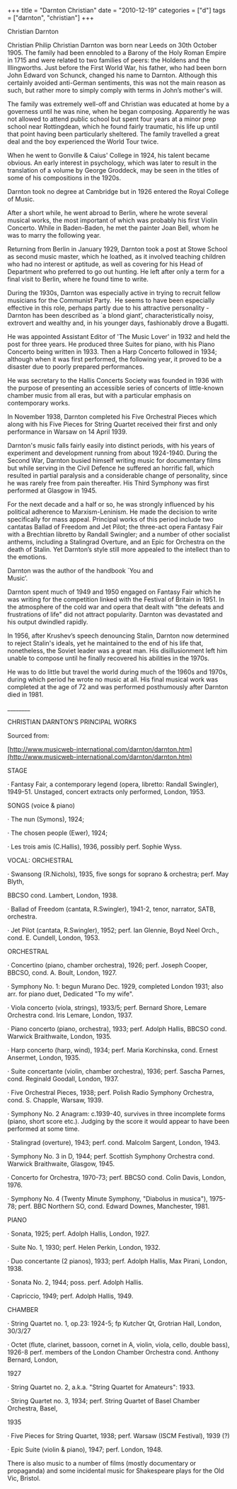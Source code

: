 +++
title = "Darnton Christian"
date = "2010-12-19"
categories = ["d"]
tags = ["darnton", "christian"]
+++

Christian Darnton

Christian Philip Christian Darnton was born near Leeds on 30th October 1905. The family had been ennobled to a Barony of the Holy Roman Empire in 1715 and were related to two families of peers: the Holdens and the Illingworths. Just before the First World War, his father, who had been born John Edward von Schunck, changed his name to Darnton. Although this certainly avoided anti-German sentiments, this was not the main reason as such, but rather more to simply comply with terms in John’s mother's will.

The family was extremely well-off and Christian was educated at home by a governess until he was nine, when he began composing. Apparently he was not allowed to attend public school but spent four years at a minor prep school near Rottingdean, which he found fairly traumatic, his life up until that point having been particularly sheltered. The family travelled a great deal and the boy experienced the World Tour twice.

When he went to Gonville & Caius' College in 1924, his talent became obvious. An early interest in psychology, which was later to result in the translation of a volume by George Groddeck, may be seen in the titles of some of his compositions in the 1920s.

Darnton took no degree at Cambridge but in 1926 entered the Royal College of Music.

After a short while, he went abroad to Berlin, where he wrote several musical works, the most important of which was probably his first Violin Concerto. While in Baden-Baden, he met the painter Joan Bell, whom he was to marry the following year.

Returning from Berlin in January 1929, Darnton took a post at Stowe School as second music master, which he loathed, as it involved teaching children who had no interest or aptitude, as well as covering for his Head of Department who preferred to go out hunting. He left after only a term for a final visit to Berlin, where he found time to write.

During the 1930s, Darnton was especially active in trying to recruit fellow musicians for the Communist Party.  He seems to have been especially effective in this role, perhaps partly due to his attractive personality - Darnton has been described as \`a blond giant’, characteristically noisy, extrovert and wealthy and, in his younger days, fashionably drove a Bugatti.

He was appointed Assistant Editor of 'The Music Lover' in 1932 and held the post for three years. He produced three Suites for piano, with his Piano Concerto being written in 1933. Then a Harp Concerto followed in 1934; although when it was first performed, the following year, it proved to be a disaster due to poorly prepared performances. 

He was secretary to the Hallis Concerts Society was founded in 1936 with the purpose of presenting an accessible series of concerts of little-known chamber music from all eras, but with a particular emphasis on contemporary works.

In November 1938, Darnton completed his Five Orchestral Pieces which along with his Five Pieces for String Quartet received their first and only performance in Warsaw on 14 April 1939.

Darnton's music falls fairly easily into distinct periods, with his years of experiment and development running from about 1924-1940. During the Second War, Darnton busied himself writing music for documentary films but while serving in the Civil Defence he suffered an horrific fall, which resulted in partial paralysis and a considerable change of personality, since he was rarely free from pain thereafter. His Third Symphony was first performed at Glasgow in 1945.

For the next decade and a half or so, he was strongly influenced by his political adherence to Marxism-Leninism. He made the decision to write specifically for mass appeal. Principal works of this period include two cantatas Ballad of Freedom and Jet Pilot; the three-act opera Fantasy Fair with a Brechtian libretto by Randall Swingler; and a number of other socialist anthems, including a Stalingrad Overture, and an Epic for Orchestra on the death of Stalin. Yet Darnton’s style still more appealed to the intellect than to the emotions.

Darnton was the author of the handbook \`You and Music’.                                                              

Darnton spent much of 1949 and 1950 engaged on Fantasy Fair which he was writing for the competition linked with the Festival of Britain in 1951. In the atmosphere of the cold war and opera that dealt with "the defeats and frustrations of life" did not attract popularity. Darnton was devastated and his output dwindled rapidly.

In 1956, after Krushev’s speech denouncing Stalin, Darnton now determined to reject Stalin's ideals, yet he maintained to the end of his life that, nonetheless, the Soviet leader was a great man. His disillusionment left him unable to compose until he finally recovered his abilities in the 1970s.

He was to do little but travel the world during much of the 1960s and 1970s, during which period he wrote no music at all. His final musical work was completed at the age of 72 and was performed posthumously after Darnton died in 1981.

\_\_\_\_\_\_\_\_

CHRISTIAN DARNTON’S PRINCIPAL WORKS

Sourced from:

[http://www.musicweb-international.com/darnton/darnton.htm](http://www.musicweb-international.com/darnton/darnton.htm)

STAGE

· Fantasy Fair, a contemporary legend (opera, libretto: Randall Swingler), 1949-51. Unstaged, concert extracts only performed, London, 1953.

SONGS (voice & piano)

· The nun (Symons), 1924;

· The chosen people (Ewer), 1924;

· Les trois amis (C.Hallis), 1936, possibly perf. Sophie Wyss.

VOCAL: ORCHESTRAL

· Swansong (R.Nichols), 1935, five songs for soprano & orchestra; perf. May Blyth,

BBCSO cond. Lambert, London, 1938.

· Ballad of Freedom (cantata, R.Swingler), 1941-2, tenor, narrator, SATB, orchestra.

· Jet Pilot (cantata, R.Swingler), 1952; perf. Ian Glennie, Boyd Neel Orch., cond. E. Cundell, London, 1953.

ORCHESTRAL

· Concertino (piano, chamber orchestra), 1926; perf. Joseph Cooper, BBCSO, cond. A. Boult, London, 1927.

· Symphony No. 1: begun Murano Dec. 1929, completed London 1931; also arr. for piano duet, Dedicated "To my wife".

· Viola concerto (viola, strings), 1933/5; perf. Bernard Shore, Lemare Orchestra cond. Iris Lemare, London, 1937.

· Piano concerto (piano, orchestra), 1933; perf. Adolph Hallis, BBCSO cond. Warwick Braithwaite, London, 1935.

· Harp concerto (harp, wind), 1934; perf. Maria Korchinska, cond. Ernest Ansermet, London, 1935.

· Suite concertante (violin, chamber orchestra), 1936; perf. Sascha Parnes, cond. Reginald Goodall, London, 1937.

· Five Orchestral Pieces, 1938; perf. Polish Radio Symphony Orchestra, cond. S. Chapple, Warsaw, 1939.

· Symphony No. 2 Anagram: c.1939-40, survives in three incomplete forms (piano, short score etc.). Judging by the score it would appear to have been performed at some time.

· Stalingrad (overture), 1943; perf. cond. Malcolm Sargent, London, 1943.

· Symphony No. 3 in D, 1944; perf. Scottish Symphony Orchestra cond. Warwick Braithwaite, Glasgow, 1945.

· Concerto for Orchestra, 1970-73; perf. BBCSO cond. Colin Davis, London, 1976.

· Symphony No. 4 (Twenty Minute Symphony, "Diabolus in musica"), 1975-78; perf. BBC Northern SO, cond. Edward Downes, Manchester, 1981.

PIANO

· Sonata, 1925; perf. Adolph Hallis, London, 1927.

· Suite No. 1, 1930; perf. Helen Perkin, London, 1932.

· Duo concertante (2 pianos), 1933; perf. Adolph Hallis, Max Pirani, London, 1938.

· Sonata No. 2, 1944; poss. perf. Adolph Hallis.

· Capriccio, 1949; perf. Adolph Hallis, 1949.

CHAMBER

· String Quartet no. 1, op.23: 1924-5; fp Kutcher Qt, Grotrian Hall, London, 30/3/27

· Octet (flute, clarinet, bassoon, cornet in A, violin, viola, cello, double bass), 1926-8 perf. members of the London Chamber Orchestra cond. Anthony Bernard, London,

1927

· String Quartet no. 2, a.k.a. "String Quartet for Amateurs": 1933.

· String Quartet no. 3, 1934; perf. String Quartet of Basel Chamber Orchestra, Basel,

1935

· Five Pieces for String Quartet, 1938; perf. Warsaw (ISCM Festival), 1939 (?)

· Epic Suite (violin & piano), 1947; perf. London, 1948.

There is also music to a number of films (mostly documentary or propaganda) and some incidental music for Shakespeare plays for the Old Vic, Bristol.
